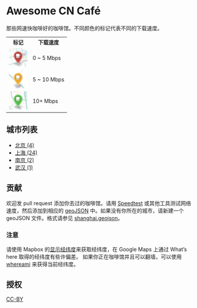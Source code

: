# Awesome CN Café

那些网速快咖啡好的咖啡馆。不同颜色的标记代表不同的下载速度。

<table>
<tr><th>标记</th><th>下载速度</th></tr>
<tr><td><img src="resources/markers/slow.png" width="50" alt="Slow marker"></td><td>0 ~ 5 Mbps</td></tr>
<tr><td><img src="resources/markers/moderate.png" width="50" alt="Moderate marker"></td><td>5 ~ 10 Mbps</td></tr>
<tr><td><img src="resources/markers/fast.png" width="50" alt="Fast marker"></td><td>10+ Mbps</td></tr>
</table>

## 城市列表

* [北京 (4)](beijing.geojson)
* [上海 (24)](shanghai.geojson)
* [南京 (2)](nanjing.geojson)
* [武汉 (1)](wuhan.geojson)

## 贡献

欢迎发 pull request 添加你去过的咖啡馆。请用 [Speedtest](http://speedtest.net) 或其他工具测试网络速度，然后添加到相应的 [geoJSON](http://geojson.org/geojson-spec.html) 中。如果没有你所在的城市，请新建一个 geoJSON 文件。格式请参见 [shanghai.geojson](shanghai.geojson)。

### 注意

请使用 Mapbox 的[显示经纬度](https://www.mapbox.com/mapbox.js/example/v1.0.0/select-center-form/)来获取经纬度，在 Google Maps 上通过 What’s here 取得的经纬度有些许偏差。
如果你正在咖啡馆并且可以翻墙，可以使用 [whereami](https://xavierchow.github.io/whereami/) 来获得当前经纬度。

## 授权
[CC-BY](http://creativecommons.org/licenses/by/4.0/)

